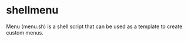 # shellmenu
Menu (menu.sh) is a shell script that can be used as a template to create custom menus.
